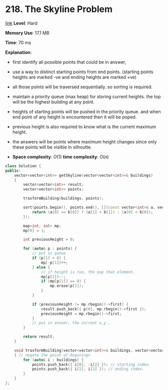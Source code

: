 # 218. The Skyline Problem

[link](https://leetcode.com/problems/the-skyline-problem/)
**Level**: Hard

**Memory Use**: 17.1 MB

**Time**: 70 ms

**Explanation**:

-   first identify all possible points that could be in answer, 
-   use a way to distinct starting points from end points. (starting points heights are marked -ve and ending heights are marked +ve)
-   all those points will be traversed sequentially. so sorting is required.
-   maintain a priority queue (max heap) for storing current heights. the top will be the highest building at any point.
-   heights of starting points will be pushed in the priority queue. and when end point of any height is encountered then it will be poped.
-   previous height is also required to know what is the current maximum height.
-   the answers will be points where maximum height changes since only these points will be visible in silhoutte.

- **Space complexity**: $O(1)$
  **time complexity**: $O(n)$

```cpp
class Solution {
public:
    vector<vector<int>> getSkyline(vector<vector<int>>& buildings)
    {
        vector<vector<int>> result;
        vector<vector<int>> points;

        trasformBuilding(buildings, points);

        sort(points.begin(), points.end(), [](const vector<int>& a, vector<int>& b) {
            return (a[0] == b[0]) ? (a[1] < b[1]) : (a[0] < b[0]);
        });

        map<int, int> mp;
        mp[0] = 1;

        int previousHeight = 0;

        for (auto& p : points) {
            // put in queue
            if (p[1] < 0) {
                mp[-p[1]]++;
            } else {
                // if height is +ve, the pop that element.
                mp[p[1]]--;
                if (mp[p[1]] == 0) {
                    mp.erase(p[1]);
                }
            }

            if (previousHeight != mp.rbegin()->first) {
                result.push_back({ p[0], mp.rbegin()->first });
                previousHeight = mp.rbegin()->first;
            }
            // put in answer, the current x,y ,
        }

        return result;
    }

    void trasformBuilding(vector<vector<int>>& buildings, vector<vector<int>>& points)
    { // negate the point of beginingn
        for (auto& i : buildings) {
            points.push_back({ i[0], -i[2] }); // starting index.
            points.push_back({ i[1], i[2] }); // ending index.
        }
    }
};
```
